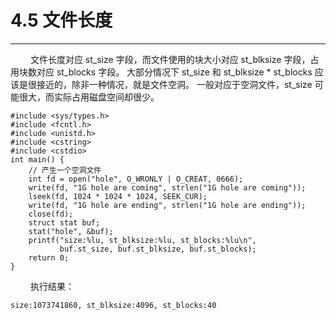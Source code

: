 # 4.5 文件长度
***

&emsp;&emsp;
文件长度对应 st\_size 字段，而文件使用的块大小对应 st\_blksize 字段，占用块数对应 st\_blocks 字段。
大部分情况下 st\_size 和 st\_blksize * st\_blocks 应该是很接近的，除非一种情况，就是文件空洞。
一般对应于空洞文件，st\_size 可能很大，而实际占用磁盘空间却很少。

    #include <sys/types.h>
    #include <fcntl.h>
    #include <unistd.h>
    #include <cstring>
    #include <cstdio>
    int main() {
        // 产生一个空洞文件
        int fd = open("hole", O_WRONLY | O_CREAT, 0666);
        write(fd, "1G hole are coming", strlen("1G hole are coming"));
        lseek(fd, 1024 * 1024 * 1024, SEEK_CUR);
        write(fd, "1G hole are ending", strlen("1G hole are ending"));
        close(fd);
        struct stat buf;
        stat("hole", &buf);
        printf("size:%lu, st_blksize:%lu, st_blocks:%lu\n",
               buf.st_size, buf.st_blksize, buf.st_blocks);
        return 0;
    }

&emsp;&emsp;
执行结果：

    size:1073741860, st_blksize:4096, st_blocks:40